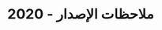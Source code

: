 ﻿---
title: ملاحظات الإصدار - 2020
type: docs
weight: 10
url: /ar/python-java/release-notes/2020/
---
